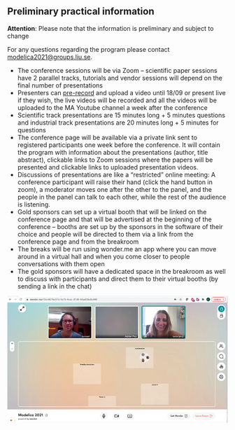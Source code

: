## Preliminary practical information

**Attention**: Please note that the information is preliminary and subject to change

For any questions regarding the program please contact modelica2021@groups.liu.se. 


- The conference sessions will be via Zoom – scientific paper sessions have 2 parallel tracks, tutorials and vendor sessions will depend on the final number of presentations
- Presenters can [pre-record](prerecord.md) and upload a video until 18/09 or present live if they wish, the live videos will be recorded and all the videos will be uploaded to the MA Youtube channel a week after the conference
- Scientific track presentations are 15 minutes long + 5 minutes questions and industrial track presentations are 20 minutes long + 5 minutes for questions
- The conference page will be available via a private link sent to registered participants one week before the conference. It will contain the program with information about the presentations (author, title abstract), clickable links to Zoom sessions where the papers will be presented and clickable links to uploaded presentation videos.
- Discussions of presentations are like a “restricted” online meeting: A conference participant will raise their hand (click the hand button in zoom), a moderator moves one after the other to the panel, and the people in the panel can talk to each other, while the rest of the audience is listening.
- Gold sponsors can set up a virtual booth that will be linked on the conference page and that will be advertised at the beginning of the conference – booths are set up by the sponsors in the software of their choice and people will be directed to them via a link from the conference page and from the breakroom
- The breaks will be run using wonder.me an app where you can move around in a virtual hall and when you come closer to people conversations with them open
- The gold sponsors will have a dedicated space in the breakroom as well to discuss with participants and direct them to their virtual booths (by sending a link in the chat)

![wonder.me will be used during breaks](/images/breaks.png)
